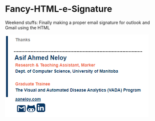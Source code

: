 # Fancy-HTML-e-Signature
Weekend stuffs: Finally making a proper email signature for outlook and Gmail using the HTML

![s](preview.PNG)
